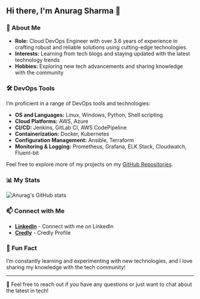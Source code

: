 
<!--
**Anu9808/Anu9808** is a ✨ _special_ ✨ repository because its `README.md` (this file) appears on your GitHub profile.

Here are some ideas to get you started:

- 🔭 I’m currently working on ...
- 🌱 I’m currently learning ...
- 👯 I’m looking to collaborate on ...
- 🤔 I’m looking for help with ...
- 💬 Ask me about ...
- 📫 How to reach me: ...
- 😄 Pronouns: ...
- ⚡ Fun fact: ...
-->
## Hi there, I'm Anurag Sharma 👋

### 🌟 About Me

- **Role:** Cloud DevOps Engineer with over 3.6 years of experience in crafting robust and reliable solutions using cutting-edge technologies.
- **Interests:** Learning from tech blogs and staying updated with the latest technology trends
- **Hobbies:** Exploring new tech advancements and sharing knowledge with the community

### 🛠️ DevOps Tools
I’m proficient in a range of DevOps tools and technologies:
- **OS and Languages:** Linux, Windows, Python, Shell scripting
- **Cloud Platforms:** AWS, Azure
- **CI/CD:** Jenkins, GitLab CI, AWS CodePipeline
- **Containerization:** Docker, Kubernetes
- **Configuration Management:** Ansible, Terraform
- **Monitoring & Logging:** Prometheus, Grafana, ELK Stack, Cloudwatch, Fluent-bit

<!--
### 💼 My Projects
Here are some of the projects I’ve worked on:
- **[Project Name](link)**: A brief description of what this project does and what technologies were used.
- **[Project Name](link)**: A brief description of what this project does and what technologies were used.
- **[Project Name](link)**: A brief description of what this project does and what technologies were used.
-->
Feel free to explore more of my projects on my [GitHub Repositories](https://github.com/Anu9808).

### 📊 My Stats
![Anurag's GitHub stats](https://github-readme-stats.vercel.app/api?username=your-username&show_icons=true&hide_title=true&hide=prs&count_private=true&hide_border=true&theme=radical)

### 📫 Connect with Me
- **[LinkedIn](https://www.linkedin.com/in/er-anuragsharma/)** - Connect with me on LinkedIn
- **[Credly](https://www.credly.com/users/anurag-sharma.4f8414f1)** - Credly Profile
<!--  
- **[Personal Blog](https://your-blog.com)** - Check out my blog for tech insights and updates
-->
### 🚀 Fun Fact
I’m constantly learning and experimenting with new technologies, and I love sharing my knowledge with the tech community!

---

🔧 Feel free to reach out if you have any questions or just want to chat about the latest in tech!

